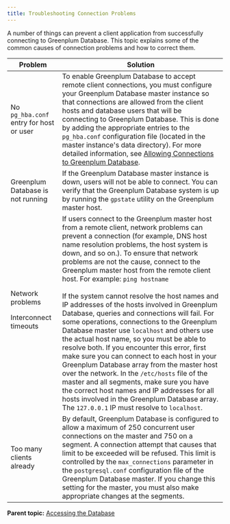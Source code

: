 ```yaml
---
title: Troubleshooting Connection Problems 
---
```


A number of things can prevent a client application from successfully connecting to Greenplum Database. This topic explains some of the common causes of connection problems and how to correct them.

| Problem | Solution |
| ------- | -------- |
| No `pg_hba.conf` entry for host or user | To enable Greenplum Database to accept remote client connections, you must configure your Greenplum Database master instance so that connections are allowed from the client hosts and database users that will be connecting to Greenplum Database. This is done by adding the appropriate entries to the `pg_hba.conf` configuration file (located in the master instance's data directory). For more detailed information, see [Allowing Connections to Greenplum Database](../../client_auth.html#topic2). |
| Greenplum Database is not running | If the Greenplum Database master instance is down, users will not be able to connect. You can verify that the Greenplum Database system is up by running the `gpstate` utility on the Greenplum master host. |
| Network problems<p class="p">Interconnect timeouts | If users connect to the Greenplum master host from a remote client, network problems can prevent a connection (for example, DNS host name resolution problems, the host system is down, and so on.). To ensure that network problems are not the cause, connect to the Greenplum master host from the remote client host. For example: `ping hostname`<br/><br/>If the system cannot resolve the host names and IP addresses of the hosts involved in Greenplum Database, queries and connections will fail. For some operations, connections to the Greenplum Database master use `localhost` and others use the actual host name, so you must be able to resolve both. If you encounter this error, first make sure you can connect to each host in your Greenplum Database array from the master host over the network. In the `/etc/hosts` file of the master and all segments, make sure you have the correct host names and IP addresses for all hosts involved in the Greenplum Database array. The `127.0.0.1` IP must resolve to `localhost`. |
| Too many clients already | By default, Greenplum Database is configured to allow a maximum of 250 concurrent user connections on the master and 750 on a segment. A connection attempt that causes that limit to be exceeded will be refused. This limit is controlled by the `max_connections` parameter in the `postgresql.conf` configuration file of the Greenplum Database master. If you change this setting for the master, you must also make appropriate changes at the segments. |
        
**Parent topic:** [Accessing the Database](../../access_db/topics/g-accessing-the-database.html)
